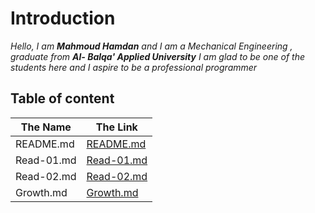 # Introduction
*Hello, I am **Mahmoud Hamdan** and I am a  Mechanical Engineering , graduate  from **Al- Balqa' Applied University** I am glad to be one of the students here and I aspire to be a professional programmer*

## Table of content
The Name | The Link
------------ | -------------
README.md | [README.md](https://mahmoud-m-hamdan.github.io/Reading-notes/)
Read-01.md |[Read-01.md](https://mahmoud-m-hamdan.github.io/Reading-notes/Read-01)
Read-02.md |[Read-02.md](https://mahmoud-m-hamdan.github.io/Reading-notes/Read-02)
Growth.md | [Growth.md](https://mahmoud-m-hamdan.github.io/Reading-notes/Growth)
